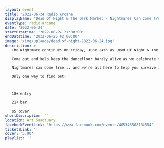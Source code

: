 ```yaml
---
layout: event
title: '2022-06-24 Radio Arcane'
displayName: "Dead Of Night & The Dark Market - Nightmares Can Come True..."
eventType: radio-arcane
date: '2022-06-24'
startDatetime: '2022-06-24 21:00:00'
endDatetime: '2022-06-25 02:00:00'
image: '/img/uploads/dead-of-night-2022-06-24.jpg'
description: >-
   The Nightmare continues on Friday, June 24th as Dead Of Night & The Dark Market keep up the monthly grind of dark eclectic music.

   Come out and help keep the dancefloor barely alive as we celebrate the glum drudgery of our dreadful existence.

   Nightmares can come true... and we're all here to help you survive it... or are we?

   Only one way to find out!



   18+ entry

   21+ bar

   $5 cover
shortDescription: ''
location: Art Sanctuary
facebookEventLink: 'https://www.facebook.com/events/405346508134554'
ticketsLink: ''
cover: '5.00'
playlist: ''
---
```

